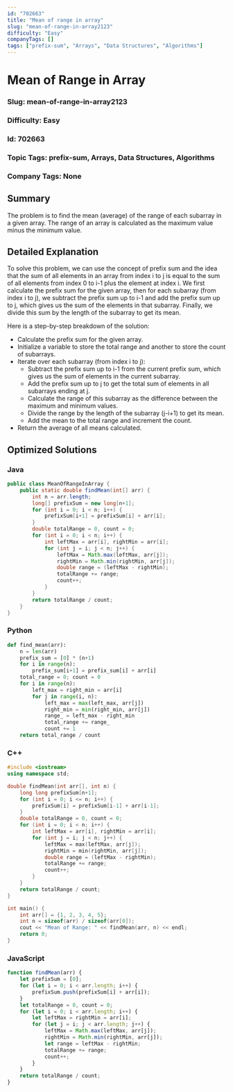 ```yaml
---
id: "702663"
title: "Mean of range in array"
slug: "mean-of-range-in-array2123"
difficulty: "Easy"
companyTags: []
tags: ["prefix-sum", "Arrays", "Data Structures", "Algorithms"]
---
```


**Mean of Range in Array**
=====================

### Slug: mean-of-range-in-array2123

### Difficulty: Easy

### Id: 702663

### Topic Tags: prefix-sum, Arrays, Data Structures, Algorithms

### Company Tags: None

## Summary
The problem is to find the mean (average) of the range of each subarray in a given array. The range of an array is calculated as the maximum value minus the minimum value.

## Detailed Explanation
To solve this problem, we can use the concept of prefix sum and the idea that the sum of all elements in an array from index i to j is equal to the sum of all elements from index 0 to i-1 plus the element at index i. We first calculate the prefix sum for the given array, then for each subarray (from index i to j), we subtract the prefix sum up to i-1 and add the prefix sum up to j, which gives us the sum of the elements in that subarray. Finally, we divide this sum by the length of the subarray to get its mean.

Here is a step-by-step breakdown of the solution:

* Calculate the prefix sum for the given array.
* Initialize a variable to store the total range and another to store the count of subarrays.
* Iterate over each subarray (from index i to j):
	+ Subtract the prefix sum up to i-1 from the current prefix sum, which gives us the sum of elements in the current subarray.
	+ Add the prefix sum up to j to get the total sum of elements in all subarrays ending at j.
	+ Calculate the range of this subarray as the difference between the maximum and minimum values.
	+ Divide the range by the length of the subarray (j-i+1) to get its mean.
	+ Add the mean to the total range and increment the count.
* Return the average of all means calculated.

## Optimized Solutions

### Java
```java
public class MeanOfRangeInArray {
    public static double findMean(int[] arr) {
        int n = arr.length;
        long[] prefixSum = new long[n+1];
        for (int i = 0; i < n; i++) {
            prefixSum[i+1] = prefixSum[i] + arr[i];
        }
        double totalRange = 0, count = 0;
        for (int i = 0; i < n; i++) {
            int leftMax = arr[i], rightMin = arr[i];
            for (int j = i; j < n; j++) {
                leftMax = Math.max(leftMax, arr[j]);
                rightMin = Math.min(rightMin, arr[j]);
                double range = (leftMax - rightMin);
                totalRange += range;
                count++;
            }
        }
        return totalRange / count;
    }
}
```

### Python
```python
def find_mean(arr):
    n = len(arr)
    prefix_sum = [0] * (n+1)
    for i in range(n):
        prefix_sum[i+1] = prefix_sum[i] + arr[i]
    total_range = 0; count = 0
    for i in range(n):
        left_max = right_min = arr[i]
        for j in range(i, n):
            left_max = max(left_max, arr[j])
            right_min = min(right_min, arr[j])
            range_ = left_max - right_min
            total_range += range_
            count += 1
    return total_range / count
```

### C++
```cpp
#include <iostream>
using namespace std;

double findMean(int arr[], int n) {
    long long prefixSum[n+1];
    for (int i = 0; i <= n; i++) {
        prefixSum[i] = prefixSum[i-1] + arr[i-1];
    }
    double totalRange = 0, count = 0;
    for (int i = 0; i < n; i++) {
        int leftMax = arr[i], rightMin = arr[i];
        for (int j = i; j < n; j++) {
            leftMax = max(leftMax, arr[j]);
            rightMin = min(rightMin, arr[j]);
            double range = (leftMax - rightMin);
            totalRange += range;
            count++;
        }
    }
    return totalRange / count;
}

int main() {
    int arr[] = {1, 2, 3, 4, 5};
    int n = sizeof(arr) / sizeof(arr[0]);
    cout << "Mean of Range: " << findMean(arr, n) << endl;
    return 0;
}
```

### JavaScript
```javascript
function findMean(arr) {
    let prefixSum = [0];
    for (let i = 0; i < arr.length; i++) {
        prefixSum.push(prefixSum[i] + arr[i]);
    }
    let totalRange = 0, count = 0;
    for (let i = 0; i < arr.length; i++) {
        let leftMax = rightMin = arr[i];
        for (let j = i; j < arr.length; j++) {
            leftMax = Math.max(leftMax, arr[j]);
            rightMin = Math.min(rightMin, arr[j]);
            let range = leftMax - rightMin;
            totalRange += range;
            count++;
        }
    }
    return totalRange / count;
}
```